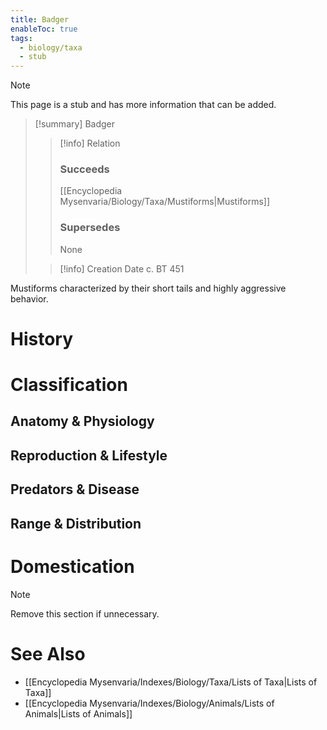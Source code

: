 ```yaml
---
title: Badger
enableToc: true
tags:
  - biology/taxa
  - stub
---
```


> [!note]
> This page is a stub and has more information that can be added.

> [!summary] Badger
> > [!info] Relation
> > ### Succeeds
> > [[Encyclopedia Mysenvaria/Biology/Taxa/Mustiforms|Mustiforms]]
> > ### Supersedes
> > None
>
> > [!info] Creation Date
> > c. BT 451

Mustiforms characterized by their short tails and highly aggressive behavior.
# History

# Classification
## Anatomy & Physiology

## Reproduction & Lifestyle

## Predators & Disease

## Range & Distribution

# Domestication

> [!note]
> Remove this section if unnecessary.
# See Also
- [[Encyclopedia Mysenvaria/Indexes/Biology/Taxa/Lists of Taxa|Lists of Taxa]]
- [[Encyclopedia Mysenvaria/Indexes/Biology/Animals/Lists of Animals|Lists of Animals]]